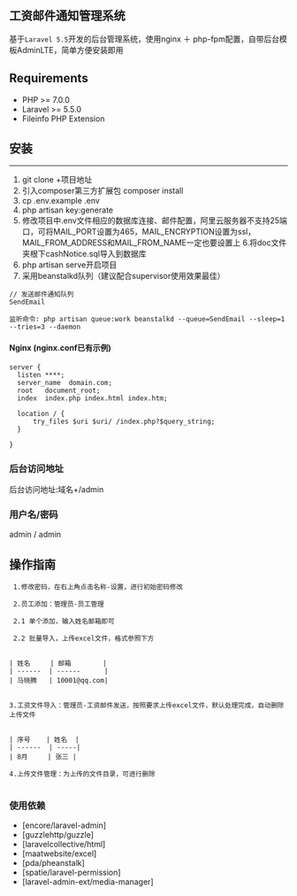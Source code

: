 ## 工资邮件通知管理系统

 基于`Laravel 5.5`开发的后台管理系统，使用nginx ＋ php-fpm配置，自带后台模板AdminLTE，简单方便安装即用
 
 Requirements
 ------------
  - PHP >= 7.0.0
  - Laravel >= 5.5.0
  - Fileinfo PHP Extension

## 安装
 ------------
1. git clone +项目地址
2. 引入composer第三方扩展包 composer install
3. cp .env.example .env
4. php artisan key:generate
5. 修改项目中.env文件相应的数据库连接、邮件配置，阿里云服务器不支持25端口，可将MAIL_PORT设置为465，MAIL_ENCRYPTION设置为ssl，MAIL_FROM_ADDRESS和MAIL_FROM_NAME一定也要设置上
6.将doc文件夹根下cashNotice.sql导入到数据库
7. php artisan serve开启项目
8. 采用beanstalkd队列（建议配合supervisor使用效果最佳）

```
// 发送邮件通知队列
SendEmail

监听命令: php artisan queue:work beanstalkd --queue=SendEmail --sleep=1 --tries=3 --daemon

```
#### Nginx (nginx.conf已有示例)

```
server {
  listen ****;
  server_name  domain.com;
  root   document_root;
  index  index.php index.html index.htm;
 
  location / {
      try_files $uri $uri/ /index.php?$query_string;
  }

}
```
### 后台访问地址
后台访问地址:域名+/admin
### 用户名/密码
admin / admin

## 操作指南
```
 1.修改密码，在右上角点击名称-设置，进行初始密码修改
 
 2.员工添加：管理员-员工管理
 
 2.1 单个添加，输入姓名邮箱即可
 
 2.2 批量导入，上传excel文件，格式参照下方
 

| 姓名     | 邮箱        |
| ------  | ------      | 
| 马晓腾   | 10001@qq.com|


3.工资文件导入：管理员-工资邮件发送，按照要求上传excel文件，默认处理完成，自动删除上传文件


| 序号    | 姓名  |
| ------  | -----| 
| 8月     | 张三 |

4.上传文件管理：为上传的文件目录，可进行删除


```
### 使用依赖
- [encore/laravel-admin]
- [guzzlehttp/guzzle]
- [laravelcollective/html]
- [maatwebsite/excel]
- [pda/pheanstalk]
- [spatie/laravel-permission]
- [laravel-admin-ext/media-manager]
